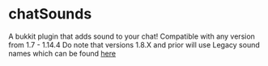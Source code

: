 # chatSounds
A bukkit plugin that adds sound to your chat!
Compatible with any version from 1.7 - 1.14.4
Do note that versions 1.8.X and prior will use Legacy sound names which can be found [here](https://github.com/Attano/Spigot-1.8/blob/master/org/bukkit/Sound.java "Bukkit Legacy Sound Names")
